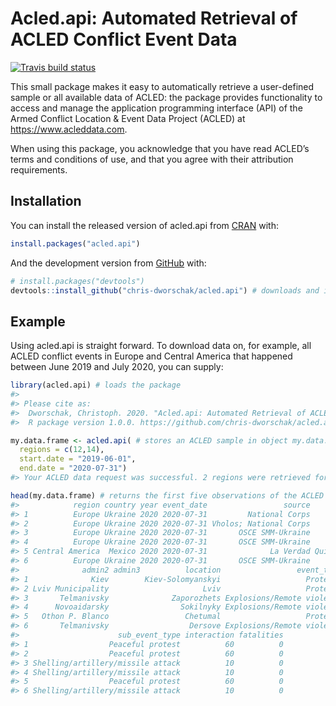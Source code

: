 
<!-- README.md is generated from README.Rmd. Please edit that file -->

# Acled.api: Automated Retrieval of ACLED Conflict Event Data

<!-- badges: start -->

[![Travis build
status](https://travis-ci.com/chris-dworschak/acled.api.svg?branch=master)](https://travis-ci.com/chris-dworschak/acled.api)
<!-- badges: end -->

This small package makes it easy to automatically retrieve a
user-defined sample or all available data of ACLED: the package provides
functionality to access and manage the application programming interface
(API) of the Armed Conflict Location & Event Data Project (ACLED) at
<https://www.acleddata.com>.

When using this package, you acknowledge that you have read ACLED’s
terms and conditions of use, and that you agree with their attribution
requirements.

## Installation

You can install the released version of acled.api from
[CRAN](https://CRAN.R-project.org) with:

``` r
install.packages("acled.api")
```

And the development version from [GitHub](https://github.com/) with:

``` r
# install.packages("devtools")
devtools::install_github("chris-dworschak/acled.api") # downloads and installs the package
```

## Example

Using acled.api is straight forward. To download data on, for example,
all ACLED conflict events in Europe and Central America that happened
between June 2019 and July 2020, you can supply:

``` r
library(acled.api) # loads the package
#> 
#> Please cite as:
#>  Dworschak, Christoph. 2020. "Acled.api: Automated Retrieval of ACLED Conflict Event Data."
#>  R package version 1.0.0. https://github.com/chris-dworschak/acled.api

my.data.frame <- acled.api( # stores an ACLED sample in object my.data.frame
  regions = c(12,14), 
  start.date = "2019-06-01", 
  end.date = "2020-07-31")
#> Your ACLED data request was successful. 2 regions were retrieved for the time starting 2019-06-01 until 2020-07-31.

head(my.data.frame) # returns the first five observations of the ACLED sample
#>            region country year event_date                 source       admin1
#> 1          Europe Ukraine 2020 2020-07-31         National Corps    Kiev City
#> 2          Europe Ukraine 2020 2020-07-31 Vholos; National Corps         Lviv
#> 3          Europe Ukraine 2020 2020-07-31       OSCE SMM-Ukraine      Donetsk
#> 4          Europe Ukraine 2020 2020-07-31       OSCE SMM-Ukraine      Luhansk
#> 5 Central America  Mexico 2020 2020-07-31              La Verdad Quintana Roo
#> 6          Europe Ukraine 2020 2020-07-31       OSCE SMM-Ukraine      Donetsk
#>              admin2 admin3          location                 event_type
#> 1              Kiev        Kiev-Solomyanskyi                   Protests
#> 2 Lviv Municipality                     Lviv                   Protests
#> 3       Telmanivsky              Zaporozhets Explosions/Remote violence
#> 4      Novoaidarsky                Sokilnyky Explosions/Remote violence
#> 5   Othon P. Blanco                 Chetumal                   Protests
#> 6       Telmanivsky                  Dersove Explosions/Remote violence
#>                      sub_event_type interaction fatalities
#> 1                  Peaceful protest          60          0
#> 2                  Peaceful protest          60          0
#> 3 Shelling/artillery/missile attack          10          0
#> 4 Shelling/artillery/missile attack          10          0
#> 5                  Peaceful protest          60          0
#> 6 Shelling/artillery/missile attack          10          0
```
